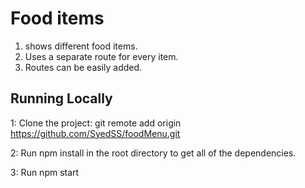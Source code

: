 # Food items
1. shows different food items.
2. Uses a separate route for every item.
3. Routes can be easily added.

## Running Locally
1: Clone the project: git remote add origin https://github.com/SyedSS/foodMenu.git

2: Run npm install in the root directory to get all of the dependencies.

3: Run npm start
